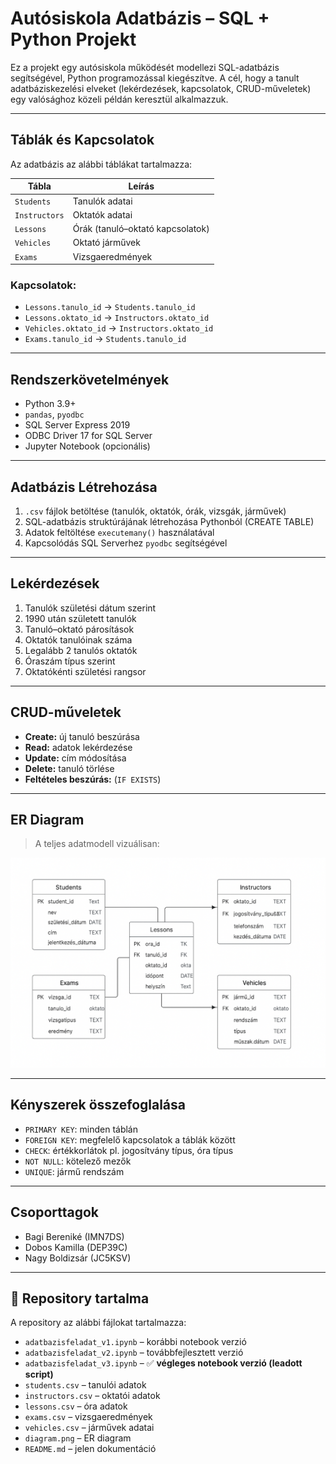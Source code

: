 
# Autósiskola Adatbázis – SQL + Python Projekt

Ez a projekt egy autósiskola működését modellezi SQL-adatbázis segítségével, Python programozással kiegészítve. A cél, hogy a tanult adatbáziskezelési elveket (lekérdezések, kapcsolatok, CRUD-műveletek) egy valósághoz közeli példán keresztül alkalmazzuk.

---

##  Táblák és Kapcsolatok

Az adatbázis az alábbi táblákat tartalmazza:

| Tábla         | Leírás |
|---------------|--------|
| `Students`    | Tanulók adatai |
| `Instructors` | Oktatók adatai |
| `Lessons`     | Órák (tanuló–oktató kapcsolatok) |
| `Vehicles`    | Oktató járművek |
| `Exams`       | Vizsgaeredmények |

###  Kapcsolatok:

- `Lessons.tanulo_id` → `Students.tanulo_id`
- `Lessons.oktato_id` → `Instructors.oktato_id`
- `Vehicles.oktato_id` → `Instructors.oktato_id`
- `Exams.tanulo_id` → `Students.tanulo_id`

---

##  Rendszerkövetelmények

- Python 3.9+
- `pandas`, `pyodbc`
- SQL Server Express 2019
- ODBC Driver 17 for SQL Server
- Jupyter Notebook (opcionális)

---

##  Adatbázis Létrehozása

1. `.csv` fájlok betöltése (tanulók, oktatók, órák, vizsgák, járművek)
2. SQL-adatbázis struktúrájának létrehozása Pythonból (CREATE TABLE)
3. Adatok feltöltése `executemany()` használatával
4. Kapcsolódás SQL Serverhez `pyodbc` segítségével

---

##  Lekérdezések

1. Tanulók születési dátum szerint
2. 1990 után született tanulók
3. Tanuló–oktató párosítások
4. Oktatók tanulóinak száma
5. Legalább 2 tanulós oktatók
6. Óraszám típus szerint
7. Oktatókénti születési rangsor

---

##  CRUD-műveletek

- **Create:** új tanuló beszúrása
- **Read:** adatok lekérdezése
- **Update:** cím módosítása
- **Delete:** tanuló törlése
- **Feltételes beszúrás:** (`IF EXISTS`)

---

##  ER Diagram

> A teljes adatmodell vizuálisan:

![ER Diagram](diagram.png)

---

##  Kényszerek összefoglalása

- `PRIMARY KEY`: minden táblán
- `FOREIGN KEY`: megfelelő kapcsolatok a táblák között
- `CHECK`: értékkorlátok pl. jogosítvány típus, óra típus
- `NOT NULL`: kötelező mezők
- `UNIQUE`: jármű rendszám

---

##  Csoporttagok

- Bagi Bereniké (IMN7DS)
- Dobos Kamilla (DEP39C)
- Nagy Boldizsár (JC5KSV)

---

## 📁 Repository tartalma

A repository az alábbi fájlokat tartalmazza:

- `adatbazisfeladat_v1.ipynb` – korábbi notebook verzió
- `adatbazisfeladat_v2.ipynb` – továbbfejlesztett verzió
- `adatbazisfeladat_v3.ipynb` – ✅ **végleges notebook verzió (leadott script)**
- `students.csv` – tanulói adatok
- `instructors.csv` – oktatói adatok
- `lessons.csv` – óra adatok
- `exams.csv` – vizsgaeredmények
- `vehicles.csv` – járművek adatai
- `diagram.png` – ER diagram
- `README.md` – jelen dokumentáció
